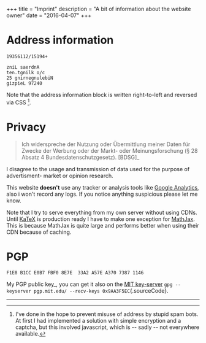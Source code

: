 +++
title = "Imprint"
description = "A bit of information about the website owner"
date = "2016-04-07"
+++

Address information
===================

``` {.sourceCode .}
19356112/15194+

zniL saerdnA
ten.tgnilk o/c
25 gnirnegnulebiN
gizpieL 97240
```

Note that the address information block is written right-to-left and
reversed via CSS [^1].

Privacy
=======

> Ich widerspreche der Nutzung oder Übermittlung meiner Daten für Zwecke
> der Werbung oder der Markt- oder Meinungsforschung (§ 28 Absatz 4
> Bundesdatenschutzgesetz). \[BDSG\]\_

I disagree to the usage and transmission of data used for the purpose of
advertisment- market or opinion research.

This website **doesn't** use any tracker or analysis tools like [Google
Analytics](http://www.google.com/analytics/), also i won't record any
logs. If you notice anything suspicious please let me know.

Note that I try to serve everything from my own server without using
CDNs. Until [KaTeX](https://github.com/Khan/KaTeX) is production ready I
have to make one exception for [MathJax](http://www.mathjax.org/). This
is because MathJax is quite large and performs better when using their
CDN because of caching.

PGP
===

``` {.sourceCode .}
F1E8 B1CC E0B7 FBF0 8E7E  33A2 A57E A370 7387 1146
```

My PGP public key\_, you can get it also on the [MIT
key-server](https://pgp.mit.edu/pks/lookup?op=get&search=0xA57EA37073871146)
`gpg --keyserver pgp.mit.edu/ --recv-keys 0x9AA3F5EC`{.sourceCode}.

------------------------------------------------------------------------

[^1]: I've done in the hope to prevent misuse of address by stupid spam
    bots. At first I had implemented a solution with simple encryption
    and a captcha, but this involved javascript, which is -- sadly --
    not everywhere available.
